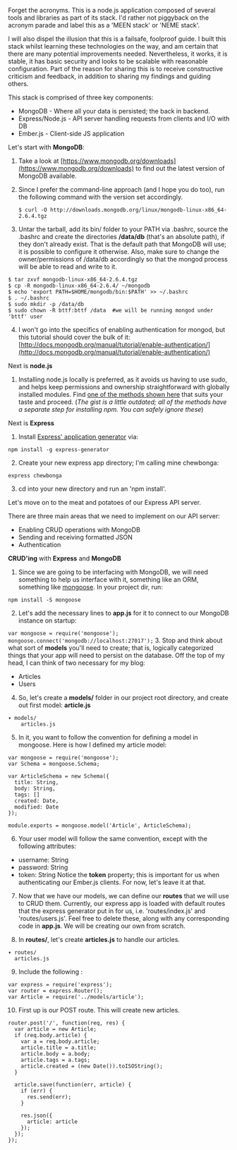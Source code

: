 Forget the acronyms. This is a node.js application composed of several tools and libraries as part of its stack. I'd rather not piggyback on the acronym parade and label this as a 'MEEN stack' or 'NEME stack'. 

I will also dispel the illusion that this is a failsafe, foolproof guide. I built this stack whilst learning these technologies on the way, and am certain that there are many potential improvements needed. Nevertheless, it works, it is stable, it has basic security and looks to be scalable with reasonable configuration. Part of the reason for sharing this is to receive constructive criticism and feedback, in addition to sharing my findings and guiding others.

This stack is comprised of three key components:

* MongoDB - Where all your data is persisted; the back in backend.
* Express/Node.js - API server handling requests from clients and I/O with DB
* Ember.js - Client-side JS application

Let's start with **MongoDB**:

1. Take a look at [https://www.mongodb.org/downloads](https://www.mongodb.org/downloads) to find out the latest version of MongoDB available.
2. Since I prefer the command-line approach (and I hope you do too), run the following command with the version set accordingly.

    ``$ curl -O http://downloads.mongodb.org/linux/mongodb-linux-x86_64-2.6.4.tgz``

3. Untar the tarball, add its bin/ folder to your PATH via .bashrc, source the .bashrc and create the directories **/data/db** (that's an absolute path), if they don't already exist. That is the default path that MongoDB will use; it is possible to configure it otherwise. Also, make sure to change the owner/permissions of /data/db accordingly so that the mongod process will be able to read and write to it.

  ```
  $ tar zxvf mongodb-linux-x86_64-2.6.4.tgz
  $ cp -R mongodb-linux-x86_64-2.6.4/ ~/mongodb
  $ echo 'export PATH=$HOME/mongodb/bin:$PATH' >> ~/.bashrc
  $ . ~/.bashrc
  $ sudo mkdir -p /data/db
  $ sudo chown -R bttf:bttf /data  #we will be running mongod under 'bttf' user
  ```
4. I won't go into the specifics of enabling authentication for mongod, but this tutorial should cover the bulk of it: [http://docs.mongodb.org/manual/tutorial/enable-authentication/](http://docs.mongodb.org/manual/tutorial/enable-authentication/)

Next is **node.js**

1. Installing node.js locally is preferred, as it avoids us having to use sudo, and helps keep permissions and ownership straightforward with globally installed modules. Find [one of the methods shown here](https://gist.github.com/isaacs/579814) that suits your taste and proceed. (*The gist is a little outdated; all of the methods have a separate step for installing npm. You can safely ignore these*)

Next is **Express**

1. Install [Express' application generator](https://github.com/expressjs/generator) via:

  ```
  npm install -g express-generator
  ```
2. Create your new express app directory; I'm calling mine chewbonga:

  ```
  express chewbonga
  ```
3. cd into your new directory and run an 'npm install'.

Let's move on to the meat and potatoes of our Express API server.

There are three main areas that we need to implement on our API server:

* Enabling CRUD operations with MongoDB
* Sending and receiving formatted JSON
* Authentication

**CRUD'ing** with **Express** and **MongoDB**

1. Since we are going to be interfacing with MongoDB, we will need something to help us interface with it, something like an ORM, something like [mongoose](https://github.com/LearnBoost/mongoose). In your project dir, run:

  ```
  npm install -S mongoose
  ```

2. Let's add the necessary lines to **app.js** for it to connect to our MongoDB instance on startup:

  ``
  var mongoose = require('mongoose');
  mongoose.connect('mongodb://localhost:27017');
  ``
3. Stop and think about what sort of **models** you'll need to create; that is, logically categorized things that your app will need to persist on the database. Off the top of my head, I can think of two necessary for my blog:
  * Articles
  * Users

4. So, let's create a **models/** folder in our project root directory, and create out first model: **article.js**

  ```
  ▾ models/
      articles.js  
  ```

5. In it, you want to follow the convention for defining a model in mongoose. Here is how I defined my article model:

  ```
  var mongoose = require('mongoose');
  var Schema = mongoose.Schema;
  
  var ArticleSchema = new Schema({
    title: String,
    body: String,
    tags: []
    created: Date,
    modified: Date
  });

  module.exports = mongoose.model('Article', ArticleSchema);
  ```
6. Your user model will follow the same convention, except with the following attributes:
  * username: String
  * password: String
  * token: String
  Notice the **token** property; this is important for us when authenticating our Ember.js clients. For now, let's leave it at that.

7. Now that we have our models, we can define our **routes** that we will use to CRUD them. Currently, our express app is loaded with default routes that the express generator put in for us, i.e. 'routes/index.js' and 'routes/users.js'. Feel free to delete these, along with any corresponding code in **app.js**. We will be creating our own from scratch.

8. In **routes/**, let's create **articles.js** to handle our articles.

  ```
  ▾ routes/
    articles.js
  ```
9. Include the following :

  ```
  var express = require('express');
  var router = express.Router();
  var Article = require('../models/article');
  ```

10. First up is our POST route. This will create new articles. 

  ```
  router.post('/', function(req, res) {
    var article = new Article;
    if (req.body.article) {
      var a = req.body.article;
      article.title = a.title;
      article.body = a.body;
      article.tags = a.tags;
      article.created = (new Date()).toISOString();
    }
    
    article.save(function(err, article) {
      if (err) {
        res.send(err);
      }
        
      res.json({
        article: article
      });
    });
  });

  ```
